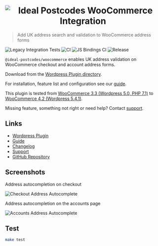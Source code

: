 <h1 align="center">
  <img src="https://img.ideal-postcodes.co.uk/WooCommerce%20Integration%20Logo%403x.png" alt="Ideal Postcodes WooCommerce Integration">
</h1>

> Add UK address search and validation to WooCommerce address forms

![Legacy Integration Tests](https://github.com/ideal-postcodes/woocommerce/workflows/Legacy%20Integration%20Tests/badge.svg)
![CI](https://github.com/ideal-postcodes/woocommerce/workflows/CI/badge.svg)
![JS Bindings CI](https://github.com/ideal-postcodes/woocommerce/workflows/JS%20Bindings%20CI/badge.svg)
![Release](https://github.com/ideal-postcodes/woocommerce/workflows/Release/badge.svg)

`@ideal-postcodes/woocommerce` enables UK address validation on WooCommerce checkout and account address forms.

Download from the [Wordpress Plugin directory](https://wordpress.org/plugins/uk-address-postcode-validation/).

For installation, feature list and configuration see our [guide](https://ideal-postcodes.co.uk/guides/woocommerce).

This plugin is tested from [WooCommerce 3.3 (Wordpress 5.0, PHP 7.1)](/docker/legacy.yml) to [WooCommerce 4.2 (Wordpress 5.4.1)](/Dockerfile).

Missing feature, something not right or need help? Contact [support](https://ideal-postcodes.co.uk/support).

## Links

- [Wordpress Plugin](https://wordpress.org/plugins/uk-address-postcode-validation/)
- [Guide](https://ideal-postcodes/guides/woocommerce)
- [Changelog](https://github.com/ideal-postcodes/woocommerce/blob/master/CHANGELOG.md)
- [Support](https://ideal-postcodes.co.uk/support)
- [GitHub Repository](https://github.com/ideal-postcodes/woocommerce)

## Screenshots

Address autocompletion on checkout

![Checkout Address Autocomplete](https://img.ideal-postcodes.co.uk/woocommerce-checkout.png)

Address autocompletion on the accounts page

![Accounts Address Autocomplete](https://img.ideal-postcodes.co.uk/woocommerce-account.png)

## Test

```bash
make test
```
